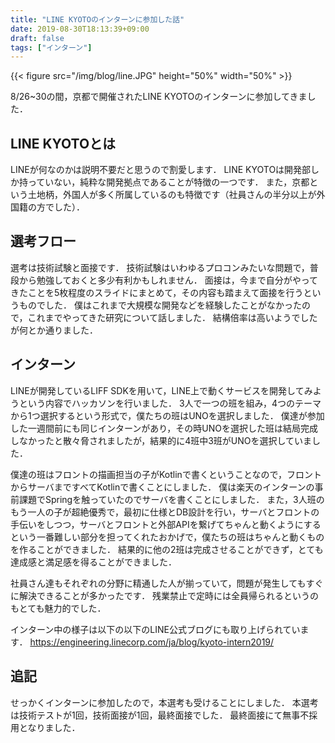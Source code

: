 ```yaml
---
title: "LINE KYOTOのインターンに参加した話"
date: 2019-08-30T18:13:39+09:00
draft: false
tags: ["インターン"]
---
```


{{< figure src="/img/blog/line.JPG" height="50%" width="50%" >}}

8/26~30の間，京都で開催されたLINE KYOTOのインターンに参加してきました．

## LINE KYOTOとは
LINEが何なのかは説明不要だと思うので割愛します．
LINE KYOTOは開発部しか持っていない，純粋な開発拠点であることが特徴の一つです．
また，京都という土地柄，外国人が多く所属しているのも特徴です（社員さんの半分以上が外国籍の方でした）．

## 選考フロー
選考は技術試験と面接です．
技術試験はいわゆるプロコンみたいな問題で，普段から勉強しておくと多少有利かもしれません．
面接は，今まで自分がやってきたことを5枚程度のスライドにまとめて，その内容も踏まえて面接を行うというものでした．
僕はこれまで大規模な開発などを経験したことがなかったので，これまでやってきた研究について話しました．
結構倍率は高いようでしたが何とか通りました．

## インターン
LINEが開発しているLIFF SDKを用いて，LINE上で動くサービスを開発してみようという内容でハッカソンを行いました．
3人で一つの班を組み，4つのテーマから1つ選択するという形式で，僕たちの班はUNOを選択しました．
僕達が参加した一週間前にも同じインターンがあり，その時UNOを選択した班は結局完成しなかったと散々脅されましたが，結果的に4班中3班がUNOを選択していました．

僕達の班はフロントの描画担当の子がKotlinで書くということなので，フロントからサーバまですべてKotlinで書くことにしました．
僕は楽天のインターンの事前課題でSpringを触っていたのでサーバを書くことにしました．
また，3人班のもう一人の子が超絶優秀で，最初に仕様とDB設計を行い，サーバとフロントの手伝いをしつつ，サーバとフロントと外部APIを繋げてちゃんと動くようにするという一番難しい部分を担ってくれたおかげで，僕たちの班はちゃんと動くものを作ることができました．
結果的に他の2班は完成させることができず，とても達成感と満足感を得ることができました．

社員さん達もそれぞれの分野に精通した人が揃っていて，問題が発生してもすぐに解決できることが多かったです．
残業禁止で定時には全員帰られるというのもとても魅力的でした．

インターン中の様子は以下の以下のLINE公式ブログにも取り上げられています．
https://engineering.linecorp.com/ja/blog/kyoto-intern2019/

## 追記
せっかくインターンに参加したので，本選考も受けることにしました．
本選考は技術テストが1回，技術面接が1回，最終面接でした．
最終面接にて無事不採用となりました．
